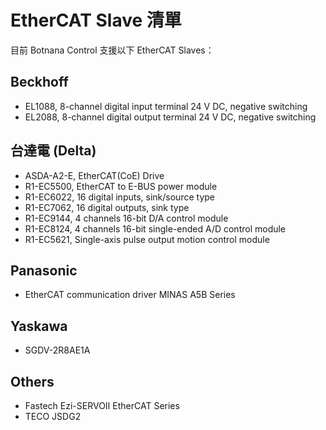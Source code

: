 # EtherCAT Slave 清單

目前 Botnana Control 支援以下 EtherCAT Slaves：

## Beckhoff

* EL1088, 8-channel digital input terminal 24 V DC, negative switching
* EL2088, 8-channel digital output terminal 24 V DC, negative switching

## 台達電 (Delta)

* ASDA-A2-E, EtherCAT(CoE) Drive
* R1-EC5500, EtherCAT to E-BUS power module
* R1-EC6022, 16 digital inputs, sink/source type
* R1-EC7062, 16 digital outputs, sink type
* R1-EC9144, 4 channels 16-bit D/A control module
* R1-EC8124, 4 channels 16-bit single-ended A/D control module
* R1-EC5621, Single-axis pulse output motion control module

## Panasonic

* EtherCAT communication driver MINAS A5B Series

## Yaskawa

* SGDV-2R8AE1A

## Others

* Fastech Ezi-SERVOⅡ EtherCAT Series
* TECO JSDG2

